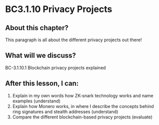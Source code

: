 # BC3.1.10 Privacy Projects

## About this chapter?
This paragraph is all about the different privacy projects out there! 

## What will we discuss? 

BC-3.1.10.1 Blockchain privacy projects explained 

## After this lesson, I can: 
1.	Explain in my own words how ZK-snark technology works and name examples (understand)
2.	Explain how Monero works, in where I describe the concepts behind ring signatures and stealth addresses (understand)
3.	Compare the different blockchain-based privacy projects (evaluate)

